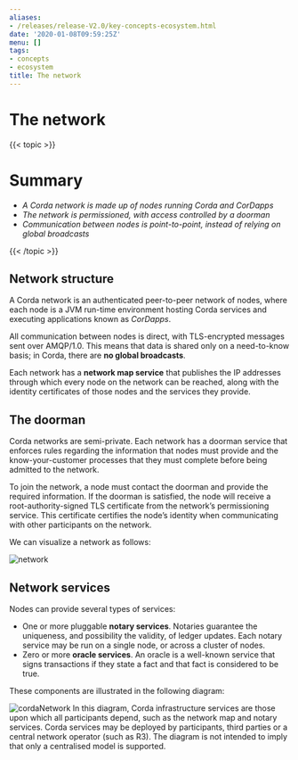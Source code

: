 ```yaml
---
aliases:
- /releases/release-V2.0/key-concepts-ecosystem.html
date: '2020-01-08T09:59:25Z'
menu: []
tags:
- concepts
- ecosystem
title: The network
---
```



# The network


{{< topic >}}

# Summary


* *A Corda network is made up of nodes running Corda and CorDapps*
* *The network is permissioned, with access controlled by a doorman*
* *Communication between nodes is point-to-point, instead of relying on global broadcasts*


{{< /topic >}}

## Network structure

A Corda network is an authenticated peer-to-peer network of nodes, where each node is a JVM run-time environment
hosting Corda services and executing applications known as *CorDapps*.

All communication between nodes is direct, with TLS-encrypted messages sent over AMQP/1.0. This means that data is
shared only on a need-to-know basis; in Corda, there are **no global broadcasts**.

Each network has a **network map service** that publishes the IP addresses through which every node on the network can
be reached, along with the identity certificates of those nodes and the services they provide.


## The doorman

Corda networks are semi-private. Each network has a doorman service that enforces rules regarding the information
that nodes must provide and the know-your-customer processes that they must complete before being admitted to the
network.

To join the network, a node must contact the doorman and provide the required information. If the doorman is
satisfied, the node will receive a root-authority-signed TLS certificate from the network’s permissioning service.
This certificate certifies the node’s identity when communicating with other participants on the network.

We can visualize a network as follows:

![network](/en/images/network.png "network")

## Network services

Nodes can provide several types of services:


* One or more pluggable **notary services**. Notaries guarantee the uniqueness, and possibility the validity, of ledger
updates. Each notary service may be run on a single node, or across a cluster of nodes.
* Zero or more **oracle services**. An oracle is a well-known service that signs transactions if they state a fact and
that fact is considered to be true.

These components are illustrated in the following diagram:

![cordaNetwork](/en/images/cordaNetwork.png "cordaNetwork")
In this diagram, Corda infrastructure services are those upon which all participants depend, such as the network map
and notary services. Corda services may be deployed by participants, third parties or a central network operator
(such as R3). The diagram is not intended to imply that only a centralised model is supported.

